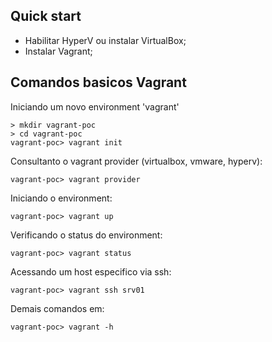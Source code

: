 ## Quick start
- Habilitar HyperV ou instalar VirtualBox;
- Instalar Vagrant;

## Comandos basicos Vagrant
Iniciando um novo environment 'vagrant'
```
> mkdir vagrant-poc
> cd vagrant-poc
vagrant-poc> vagrant init
```

Consultanto o vagrant provider (virtualbox, vmware, hyperv):
```
vagrant-poc> vagrant provider
```

Iniciando o environment:
```
vagrant-poc> vagrant up
```

Verificando o status do environment:
```
vagrant-poc> vagrant status
```

Acessando um host especifico via ssh:
```
vagrant-poc> vagrant ssh srv01
```

Demais comandos em:
```
vagrant-poc> vagrant -h
```
